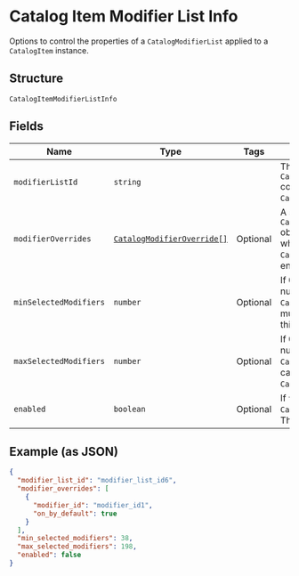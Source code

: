 
# Catalog Item Modifier List Info

Options to control the properties of a `CatalogModifierList` applied to a `CatalogItem` instance.

## Structure

`CatalogItemModifierListInfo`

## Fields

| Name | Type | Tags | Description |
|  --- | --- | --- | --- |
| `modifierListId` | `string` |  | The ID of the `CatalogModifierList` controlled by this `CatalogModifierListInfo`. |
| `modifierOverrides` | [`CatalogModifierOverride[]`](/doc/models/catalog-modifier-override.md) | Optional | A set of `CatalogModifierOverride` objects that override whether a given `CatalogModifier` is enabled by default. |
| `minSelectedModifiers` | `number` | Optional | If 0 or larger, the smallest number of `CatalogModifier`s that must be selected from this `CatalogModifierList`. |
| `maxSelectedModifiers` | `number` | Optional | If 0 or larger, the largest number of `CatalogModifier`s that can be selected from this `CatalogModifierList`. |
| `enabled` | `boolean` | Optional | If `true`, enable this `CatalogModifierList`. The default value is `true`. |

## Example (as JSON)

```json
{
  "modifier_list_id": "modifier_list_id6",
  "modifier_overrides": [
    {
      "modifier_id": "modifier_id1",
      "on_by_default": true
    }
  ],
  "min_selected_modifiers": 38,
  "max_selected_modifiers": 198,
  "enabled": false
}
```


